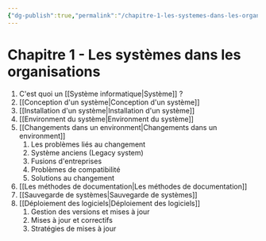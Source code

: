 ```yaml
---
{"dg-publish":true,"permalink":"/chapitre-1-les-systemes-dans-les-organisations/","tags":["MOC","gardenEntry","gardenEntry","gardenEntry","gardenEntry","gardenEntry","gardenEntry","gardenEntry","gardenEntry","gardenEntry"]}
---
```



# Chapitre 1 - Les systèmes dans les organisations
1. C'est quoi un [[Système informatique\|Système]] ?
2. [[Conception d'un système\|Conception d'un système]]
3. [[Installation d'un système\|Installation d'un système]]
4. [[Environment du système\|Environment du système]]
5. [[Changements dans un environment\|Changements dans un environment]]
	1. Les problèmes liés au changement
	2. Système anciens (Legacy system)
	3. Fusions d'entreprises
	4. Problèmes de compatibilité
	5. Solutions au changement
6. [[Les méthodes de documentation\|Les méthodes de documentation]]
7. [[Sauvegarde de systèmes\|Sauvegarde de systèmes]]
8. [[Déploiement des logiciels\|Déploiement des logiciels]]
	1. Gestion des versions et mises à jour
	2. Mises à jour et correctifs
	3. Stratégies de mises à jour